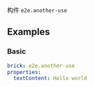 构件 `e2e.another-use`

## Examples

### Basic

```yaml preview
brick: e2e.another-use
properties:
  textContent: Hello world
```
